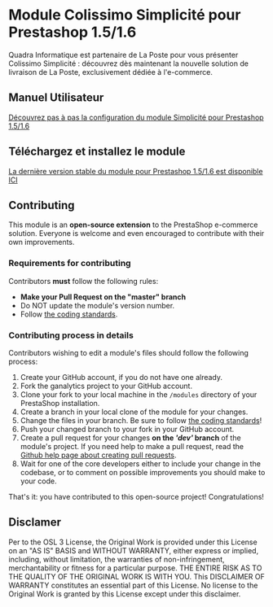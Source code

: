 # Module Colissimo Simplicité pour Prestashop 1.5/1.6

Quadra Informatique est partenaire de La Poste pour vous présenter Colissimo Simplicité : découvrez dès maintenant la nouvelle solution de livraison de La Poste, exclusivement dédiée à l'e-commerce.

## Manuel Utilisateur

[Découvrez pas à pas la configuration du module Simplicité pour Prestashop 1.5/1.6][3]

## Téléchargez et installez le module

[La dernière version stable du module pour Prestashop 1.5/1.6 est disponible ICI][4]

## Contributing

This module is an **open-source extension** to the PrestaShop e-commerce solution. Everyone is welcome and even encouraged to contribute with their own improvements.

### Requirements for contributing

Contributors **must** follow the following rules:

* **Make your Pull Request on the "master" branch**
* Do NOT update the module's version number.
* Follow [the coding standards][1].

### Contributing process in details

Contributors wishing to edit a module's files should follow the following process:

1. Create your GitHub account, if you do not have one already.
2. Fork the ganalytics project to your GitHub account.
3. Clone your fork to your local machine in the ```/modules``` directory of your PrestaShop installation.
4. Create a branch in your local clone of the module for your changes.
5. Change the files in your branch. Be sure to follow [the coding standards][1]!
6. Push your changed branch to your fork in your GitHub account.
7. Create a pull request for your changes **on the _'dev'_ branch** of the module's project. If you need help to make a pull request, read the [Github help page about creating pull requests][2].
8. Wait for one of the core developers either to include your change in the codebase, or to comment on possible improvements you should make to your code.

That's it: you have contributed to this open-source project! Congratulations!

## Disclamer

Per to the OSL 3 License, the Original Work is provided under this License on an "AS IS" BASIS and WITHOUT WARRANTY, either express or implied, including, without limitation, the warranties of non-infringement, merchantability or fitness for a particular purpose. THE ENTIRE RISK AS TO THE QUALITY OF THE ORIGINAL WORK IS WITH YOU. This DISCLAIMER OF WARRANTY constitutes an essential part of this License. No license to the Original Work is granted by this License except under this disclaimer.

[1]: http://doc.prestashop.com/display/PS16/Coding+Standards
[2]: https://help.github.com/articles/using-pull-requests
[3]: http://shop.quadra-informatique.fr/?controller=attachment&id_attachment=17
[4]: http://shop.quadra-informatique.fr/?controller=attachment&id_attachment=36
